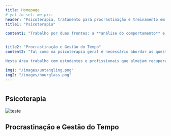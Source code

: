 ```yaml
---
title: Homepage 
# yet to set: me_pic: 
header: "Psicoterapia, tratamento para procrastinação e treinamento em gestão do tempo"
title1: "Psicoterapia"

content1: "Trabalho por duas frontes: a **análise do comportamento** e a **investigação psicodinâmica**. Essas duas abordagens se complementam. Há momentos em que é suficiente aprender novas formas de agir. Em outros, é necessário uma investigação mais profunda na história da pessoa. É um trabalho investigativo e, sobretudo, _cooperativo_ -- entre o terapeuta e o cliente."


title2: "Procrastinação e Gestão do Tempo"
content2: "Tal como na psicoterapia geral é necessário abordar as questões ora por uma via comportamental, ora por uma investigação dos afetos, também se dá assim no tratamento da procrastinação.

Nesta área trabalho com estudantes e profissionais que almejam recuperar (ou conquistar pela primeira vez) o domínio do tempo e livrar-se do sentimento de urgência constante."

img1: "/images/untangling.png"
img2: "/images/hourglass.png"
---
```


# 

## Psicoterapia

<img src="/images/untangling.png" alt="teste">


## Procrastinação e Gestão do Tempo


